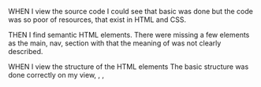 WHEN I view the source code
I could see that basic was done but the code was so poor of resources, that exist in HTML and CSS.

THEN I find semantic HTML elements.
There were missing a few elements as the main, nav, section with that the meaning of was not clearly described.

WHEN I view the structure of the HTML elements
The basic structure was done correctly on my view, <HTML>, <head>, <title> and <body>.

WHEN I view the image elements
I saw three classes float-right and float-left(2x), I let them as I found, because it was not duplicated in the HTML or CSS, for my view they were ok.

THEN I find accessible alt attributes
There were no alt attributes, I had to create three for each image.

WHEN I view the heading attributes
In my point of view, the heading attributes were set correctly, for each heading h1, h2 h3. I didn't feel the necessity to refactor those.

THEN they fall in sequential order
As section tags were created inside of each section they fall in sequential order.

WHEN I view the title element
The title didn't have a significant meaning and it was impossible for a significant search to understand what the site was about.

THEN I find a concise, descriptive title
The title has been replaced by Search Engine Optimization.
